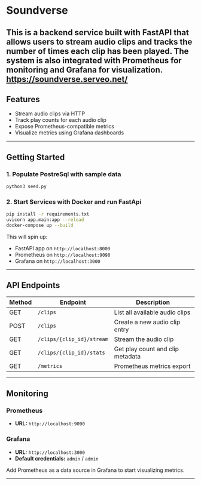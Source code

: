 # Soundverse 

This is a backend service built with **FastAPI** that allows users to stream audio clips and tracks the number of times each clip has been played. The system is also integrated with **Prometheus** for monitoring and **Grafana** for visualization.
https://soundverse.serveo.net/
---

## Features

- Stream audio clips via HTTP
- Track play counts for each audio clip
- Expose Prometheus-compatible metrics
- Visualize metrics using Grafana dashboards

---

## Getting Started

### 1. Populate PostreSql with sample data
```bash
python3 seed.py
```

### 2. Start Services with Docker and run FastApi

```bash
pip install -r requirements.txt
uvicorn app.main:app --reload
docker-compose up --build
```

This will spin up:
- FastAPI app on `http://localhost:8000`
- Prometheus on `http://localhost:9090`
- Grafana on `http://localhost:3000`

---

## API Endpoints

| Method | Endpoint                    | Description                              |
|--------|-----------------------------|------------------------------------------|
| GET    | `/clips`                   | List all available audio clips           |
| POST   | `/clips`                   | Create a new audio clip entry            |
| GET    | `/clips/{clip_id}/stream` | Stream the audio clip                    |
| GET    | `/clips/{clip_id}/stats`  | Get play count and clip metadata         |
| GET    | `/metrics`                | Prometheus metrics export                |

---

## Monitoring

### Prometheus
- **URL:** `http://localhost:9090`

### Grafana
- **URL:** `http://localhost:3000`
- **Default credentials:** `admin` / `admin`

Add Prometheus as a data source in Grafana to start visualizing metrics.

---

